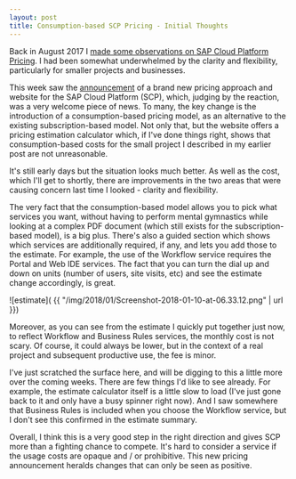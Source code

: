 ```yaml
---
layout: post
title: Consumption-based SCP Pricing - Initial Thoughts
---
```


Back in August 2017 I [made some observations on SAP Cloud Platform Pricing](/2017/08/08/sap-cloud-platform-pricing/). I had been somewhat underwhelmed by the clarity and flexibility, particularly for smaller projects and businesses.

This week saw the [announcement](https://twitter.com/steinermatt/status/950297124461101056) of a brand new pricing approach and website for the SAP Cloud Platform (SCP), which, judging by the reaction, was a very welcome piece of news. To many, the key change is the introduction of a consumption-based pricing model, as an alternative to the existing subscription-based model. Not only that, but the website offers a pricing estimation calculator which, if I've done things right, shows that consumption-based costs for the small project I described in my earlier post are not unreasonable. 

It's still early days but the situation looks much better. As well as the cost, which I'll get to shortly, there are improvements in the two areas that were causing concern last time I looked - clarity and flexibility. 

The very fact that the consumption-based model allows you to pick what services you want, without having to perform mental gymnastics while looking at a complex PDF document (which still exists for the subscription-based model), is a big plus. There's also a guided section which shows which services are additionally required, if any, and lets you add those to the estimate. For example, the use of the Workflow service requires the Portal and Web IDE services. The fact that you can turn the dial up and down on units (number of users, site visits, etc) and see the estimate change accordingly, is great. 

![estimate]( {{ "/img/2018/01/Screenshot-2018-01-10-at-06.33.12.png" | url }})

Moreover, as you can see from the estimate I quickly put together just now, to reflect Workflow and Business Rules services, the monthly cost is not scary. Of course, it could always be lower, but in the context of a real project and subsequent productive use, the fee is minor.

I've just scratched the surface here, and will be digging to this a little more over the coming weeks. There are few things I'd like to see already. For example, the estimate calculator itself is a little slow to load (I've just gone back to it and only have a busy spinner right now). And I saw somewhere that Business Rules is included when you choose the Workflow service, but I don't see this confirmed in the estimate summary.

Overall, I think this is a very good step in the right direction and gives SCP more than a fighting chance to compete. It's hard to consider a service if the usage costs are opaque and / or prohibitive. This new pricing announcement heralds changes that can only be seen as positive.